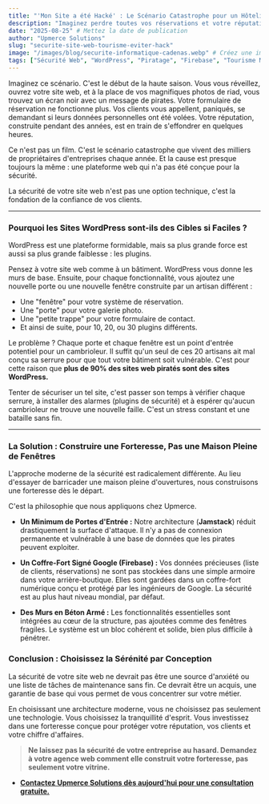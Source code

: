 ```yaml
---
title: "'Mon Site a été Hacké' : Le Scénario Catastrophe pour un Hôtelier et Comment l'Éviter"
description: "Imaginez perdre toutes vos réservations et votre réputation en une nuit. C'est le risque d'un site mal sécurisé. Découvrez pourquoi cela arrive et comment une architecture moderne vous offre une tranquillité d'esprit totale."
date: "2025-08-25" # Mettez la date de publication
author: "Upmerce Solutions"
slug: "securite-site-web-tourisme-eviter-hack"
image: "/images/blog/securite-informatique-cadenas.webp" # Créez une image pour cet article (un cadenas digital sur un site d'hôtel)
tags: ["Sécurité Web", "WordPress", "Piratage", "Firebase", "Tourisme Maroc"]
---
```


Imaginez ce scénario. C'est le début de la haute saison. Vous vous réveillez, ouvrez votre site web, et à la place de vos magnifiques photos de riad, vous trouvez un écran noir avec un message de pirates. Votre formulaire de réservation ne fonctionne plus. Vos clients vous appellent, paniqués, se demandant si leurs données personnelles ont été volées. Votre réputation, construite pendant des années, est en train de s'effondrer en quelques heures.

Ce n'est pas un film. C'est le scénario catastrophe que vivent des milliers de propriétaires d'entreprises chaque année. Et la cause est presque toujours la même : une plateforme web qui n'a pas été conçue pour la sécurité.

La sécurité de votre site web n'est pas une option technique, c'est la fondation de la confiance de vos clients.



---

### **Pourquoi les Sites WordPress sont-ils des Cibles si Faciles ?**

WordPress est une plateforme formidable, mais sa plus grande force est aussi sa plus grande faiblesse : les plugins.

Pensez à votre site web comme à un bâtiment. WordPress vous donne les murs de base. Ensuite, pour chaque fonctionnalité, vous ajoutez une nouvelle porte ou une nouvelle fenêtre construite par un artisan différent :
* Une "fenêtre" pour votre système de réservation.
* Une "porte" pour votre galerie photo.
* Une "petite trappe" pour votre formulaire de contact.
* Et ainsi de suite, pour 10, 20, ou 30 plugins différents.

Le problème ? Chaque porte et chaque fenêtre est un point d'entrée potentiel pour un cambrioleur. Il suffit qu'un seul de ces 20 artisans ait mal conçu sa serrure pour que tout votre bâtiment soit vulnérable. C'est pour cette raison que **plus de 90% des sites web piratés sont des sites WordPress.**

Tenter de sécuriser un tel site, c'est passer son temps à vérifier chaque serrure, à installer des alarmes (plugins de sécurité) et à espérer qu'aucun cambrioleur ne trouve une nouvelle faille. C'est un stress constant et une bataille sans fin.

---

### **La Solution : Construire une Forteresse, Pas une Maison Pleine de Fenêtres**

L'approche moderne de la sécurité est radicalement différente. Au lieu d'essayer de barricader une maison pleine d'ouvertures, nous construisons une forteresse dès le départ.

C'est la philosophie que nous appliquons chez Upmerce.

* **Un Minimum de Portes d'Entrée :** Notre architecture (**Jamstack**) réduit drastiquement la surface d'attaque. Il n'y a pas de connexion permanente et vulnérable à une base de données que les pirates peuvent exploiter.

* **Un Coffre-Fort Signé Google (Firebase) :** Vos données précieuses (liste de clients, réservations) ne sont pas stockées dans une simple armoire dans votre arrière-boutique. Elles sont gardées dans un coffre-fort numérique conçu et protégé par les ingénieurs de Google. La sécurité est au plus haut niveau mondial, par défaut.

* **Des Murs en Béton Armé :** Les fonctionnalités essentielles sont intégrées au cœur de la structure, pas ajoutées comme des fenêtres fragiles. Le système est un bloc cohérent et solide, bien plus difficile à pénétrer.

### **Conclusion : Choisissez la Sérénité par Conception**

La sécurité de votre site web ne devrait pas être une source d'anxiété ou une liste de tâches de maintenance sans fin. Ce devrait être un acquis, une garantie de base qui vous permet de vous concentrer sur votre métier.

En choisissant une architecture moderne, vous ne choisissez pas seulement une technologie. Vous choisissez la tranquillité d'esprit. Vous investissez dans une forteresse conçue pour protéger votre réputation, vos clients et votre chiffre d'affaires.

> **Ne laissez pas la sécurité de votre entreprise au hasard. Demandez à votre agence web comment elle construit votre forteresse, pas seulement votre vitrine.**

* [**Contactez Upmerce Solutions dès aujourd'hui pour une consultation gratuite.**](https://www.upmerce.com/fr#contact)